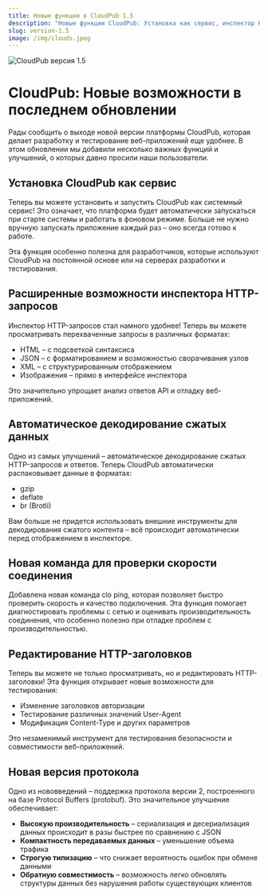 ```yaml
---
title: Новые функции в CloudPub 1.5
description: "Новые функции CloudPub: Установка как сервис, инспектор HTTP-запросов, автоматическое декодирование сжатых данных и редактирование заголовков."
slug: version-1.5
image: /img/clouds.jpeg
---
```


![CloudPub верcия 1.5](/img/clouds2.png)
# CloudPub: Новые возможности в последнем обновлении

Рады сообщить о выходе новой версии платформы CloudPub, которая делает разработку и тестирование веб-приложений еще удобнее. В этом обновлении мы добавили несколько важных функций и улучшений, о которых давно просили наши пользователи.

<!-- truncate -->

## Установка CloudPub как сервис

Теперь вы можете установить и запустить CloudPub как системный сервис! Это означает, что платформа будет автоматически запускаться при старте системы и работать в фоновом режиме. Больше не нужно вручную запускать приложение каждый раз – оно всегда готово к работе.

Эта функция особенно полезна для разработчиков, которые используют CloudPub на постоянной основе или на серверах разработки и тестирования.

## Расширенные возможности инспектора HTTP-запросов

Инспектор HTTP-запросов стал намного удобнее! Теперь вы можете просматривать перехваченные запросы в различных форматах:
- HTML – с подсветкой синтаксиса
- JSON – с форматированием и возможностью сворачивания узлов
- XML – с структурированным отображением
- Изображения – прямо в интерфейсе инспектора

Это значительно упрощает анализ ответов API и отладку веб-приложений.

## Автоматическое декодирование сжатых данных

Одно из самых улучшений – автоматическое декодирование сжатых HTTP-запросов и ответов. Теперь CloudPub автоматически распаковывает данные в форматах:
- gzip
- deflate
- br (Brotli)

Вам больше не придется использовать внешние инструменты для декодирования сжатого контента – всё происходит автоматически перед отображением в инспекторе.

## Новая команда для проверки скорости соединения

Добавлена новая команда clo ping, которая позволяет быстро проверить скорость и качество подключения. Эта функция помогает диагностировать проблемы с сетью и оценивать производительность соединения, что особенно полезно при отладке проблем с производительностью.

## Редактирование HTTP-заголовков

Теперь вы можете не только просматривать, но и редактировать HTTP-заголовки! Эта функция открывает новые возможности для тестирования:
- Изменение заголовков авторизации
- Тестирование различных значений User-Agent
- Модификация Content-Type и других параметров

Это незаменимый инструмент для тестирования безопасности и совместимости веб-приложений.

## Новая версия протокола

Одно из нововведений – поддержка протокола версии 2, построенного на базе Protocol Buffers (protobuf). Это значительное улучшение обеспечивает:

- **Высокую производительность** – сериализация и десериализация данных происходит в разы быстрее по сравнению с JSON
- **Компактность передаваемых данных** – уменьшение объема трафика
- **Строгую типизацию** – что снижает вероятность ошибок при обмене данными
- **Обратную совместимость** – возможность легко обновлять структуры данных без нарушения работы существующих клиентов
